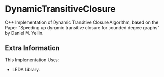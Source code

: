 # DynamicTransitiveClosure
C++ Implementation of Dynamic Transitive Closure Algorithm, based on the Paper "Speeding up dynamic transitive closure for bounded degree graphs" by
Daniel M. Yellin.

## Extra Information
This Implementation Uses:
* LEDA Library.

